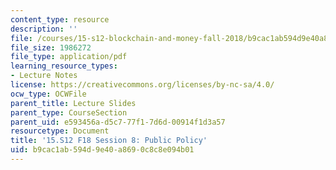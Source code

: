 ```yaml
---
content_type: resource
description: ''
file: /courses/15-s12-blockchain-and-money-fall-2018/b9cac1ab594d9e40a8690c8c8e094b01_MIT15_S12F18_ses8.pdf
file_size: 1986272
file_type: application/pdf
learning_resource_types:
- Lecture Notes
license: https://creativecommons.org/licenses/by-nc-sa/4.0/
ocw_type: OCWFile
parent_title: Lecture Slides
parent_type: CourseSection
parent_uid: e593456a-d5c7-77f1-7d6d-00914f1d3a57
resourcetype: Document
title: '15.S12 F18 Session 8: Public Policy'
uid: b9cac1ab-594d-9e40-a869-0c8c8e094b01
---
```

